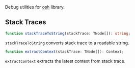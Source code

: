 Debug utilities for [osh](https://github.com/localvoid/osh) library.

## Stack Traces

```ts
function stackTraceToString(stackTrace: TNode[]): string;
```

`stackTraceToString` converts stack trace to a readable string.

```ts
function extractContext(stackTrace: TNode[]): Context;
```

`extractContext` extracts the latest context from stack trace.
